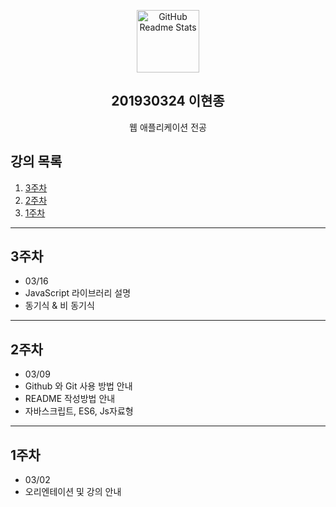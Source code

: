 <p align="center">
 <img width="100px" src="https://res.cloudinary.com/anuraghazra/image/upload/v1594908242/logo_ccswme.svg" align="center" alt="GitHub Readme Stats" />
 <h2 align="center">201930324 이현종</h2>
 <p align="center">웹 애플리케이션 전공</p>
</p>

## 강의 목록
1. [3주차](#3주차)
2. [2주차](#2주차)
3. [1주차](#1주차)

---

## 3주차

* 03/16
* JavaScript 라이브러리 설명
* 동기식 & 비 동기식

---

## 2주차

* 03/09
* Github 와 Git 사용 방법 안내
* README 작성방법 안내
* 자바스크립트, ES6, Js자료형

---

## 1주차

* 03/02
* 오리엔테이션 및 강의 안내